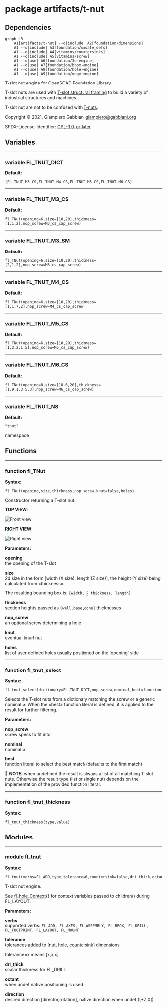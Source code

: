 # package artifacts/t-nut

## Dependencies

```mermaid
graph LR
    A1[artifacts/t-nut] --o|include| A2[foundation/dimensions]
    A1 --o|include| A3[foundation/unsafe_defs]
    A1 --o|include| A4[vitamins/countersinks]
    A1 --o|include| A5[vitamins/screw]
    A1 --o|use| A6[foundation/3d-engine]
    A1 --o|use| A7[foundation/bbox-engine]
    A1 --o|use| A8[foundation/hole-engine]
    A1 --o|use| A9[foundation/mngm-engine]
```

T-slot nut engine for OpenSCAD Foundation Library.

T-slot nuts are used with
[T-slot structural framing](https://en.wikipedia.org/wiki/T-slot_structural_framing)
to build a variety of industrial structures and machines.

T-slot nut are not to be confused with [T-nuts](https://en.wikipedia.org/wiki/T-nut).

Copyright © 2021, Giampiero Gabbiani <giampiero@gabbiani.org>

SPDX-License-Identifier: [GPL-3.0-or-later](https://spdx.org/licenses/GPL-3.0-or-later.html)


## Variables

---

### variable FL_TNUT_DICT

__Default:__

    [FL_TNUT_M3_CS,FL_TNUT_M4_CS,FL_TNUT_M5_CS,FL_TNUT_M6_CS]

---

### variable FL_TNUT_M3_CS

__Default:__

    fl_TNut(opening=6,size=[10,20],thickness=[1,1,2],nop_screw=M3_cs_cap_screw)

---

### variable FL_TNUT_M3_SM

__Default:__

    fl_TNut(opening=6,size=[10,20],thickness=[2,1,2],nop_screw=M3_cs_cap_screw)

---

### variable FL_TNUT_M4_CS

__Default:__

    fl_TNut(opening=6,size=[10,20],thickness=[1,1.7,2],nop_screw=M4_cs_cap_screw)

---

### variable FL_TNUT_M5_CS

__Default:__

    fl_TNut(opening=6,size=[10,20],thickness=[1,2.2,1.5],nop_screw=M5_cs_cap_screw)

---

### variable FL_TNUT_M6_CS

__Default:__

    fl_TNut(opening=8,size=[18.6,20],thickness=[1.9,1.3,5.3],nop_screw=M6_cs_cap_screw)

---

### variable FL_TNUT_NS

__Default:__

    "tnut"

namespace

## Functions

---

### function fl_TNut

__Syntax:__

```text
fl_TNut(opening,size,thickness,nop_screw,knut=false,holes)
```

Constructor returning a T-slot nut.

__TOP VIEW__:

![Front view](800x600/fig_tnut_top_view.png)

__RIGHT VIEW__:

![Right view](800x600/fig_tnut_right_view.png)


__Parameters:__

__opening__  
the opening of the T-slot

__size__  
2d size in the form [width (X size), length (Z size)], the height (Y size)
being calculated from «thickness».

The resulting bounding box is: `[width, ∑ thickness, length]`


__thickness__  
section heights passed as `[wall,base,cone]` thicknesses


__nop_screw__  
an optional screw determining a hole

__knut__  
eventual knurl nut

__holes__  
list of user defined holes usually positioned on the 'opening' side


---

### function fl_tnut_select

__Syntax:__

```text
fl_tnut_select(dictionary=FL_TNUT_DICT,nop_screw,nominal,best=function(matches)matches[0])
```

Selects the T-slot nuts from a dictionary matching the screw or a generic
nominal ⌀. When the «best» function literal is defined, it is applied to the
result for further filtering.


__Parameters:__

__nop_screw__  
screw specs to fit into

__nominal__  
nominal ⌀

__best__  
function literal to select the best match (defaults to the first match)

:memo: **NOTE:** when undefined the result is always a list of all matching T-slot
nuts. Otherwise the result type (list or single nut) depends on the
implementation of the provided function literal.



---

### function fl_tnut_thickness

__Syntax:__

```text
fl_tnut_thickness(type,value)
```

## Modules

---

### module fl_tnut

__Syntax:__

    fl_tnut(verbs=FL_ADD,type,tolerance=0,countersink=false,dri_thick,octant,direction)

T-slot nut engine.

See [fl_hole_Context{}](../foundation/hole-engine.md#module-fl_hole_context) for context variables passed to children() during
FL_LAYOUT.



__Parameters:__

__verbs__  
supported verbs: `FL_ADD, FL_AXES, FL_ASSEMBLY, FL_BBOX, FL_DRILL, FL_FOOTPRINT, FL_LAYOUT, FL_MOUNT`

__tolerance__  
tolerances added to [nut, hole, countersink] dimensions

tolerance=x means [x,x,x]


__dri_thick__  
scalar thickness for FL_DRILL

__octant__  
when undef native positioning is used

__direction__  
desired direction [director,rotation], native direction when undef ([+Z,0])


